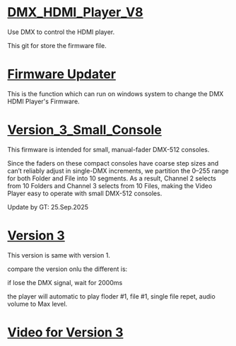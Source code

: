 # [DMX_HDMI_Player_V8](https://github.com/gt1920/DMX_HDMI_Player_V8/)
Use DMX to control the HDMI player.

This git for store the firmware file.

# [Firmware Updater](./Firmware_Updater/)

This is the function which can run on windows system to change the DMX HDMI Player's Firmware.


# [Version_3_Small_Console](./Version_3_Small_Console/)

This firmware is intended for small, manual-fader DMX-512 consoles.

Since the faders on these compact consoles have coarse step sizes and can’t reliably adjust in single-DMX increments, we partition the 0–255 range for both Folder and File into 10 segments. 
As a result, Channel 2 selects from 10 Folders and Channel 3 selects from 10 Files, making the Video Player easy to operate with small DMX-512 consoles.

Update by GT: 25.Sep.2025

# [Version 3](./Version_3/)

This version is same with version 1.

compare the version onlu the different is:

if lose the DMX signal, wait for 2000ms

the player will automatic to play floder #1, file #1, single file repet, audio volume to Max level.

# [Video for Version 3](https://www.youtube.com/watch?v=7C6FH-xLFSA)






